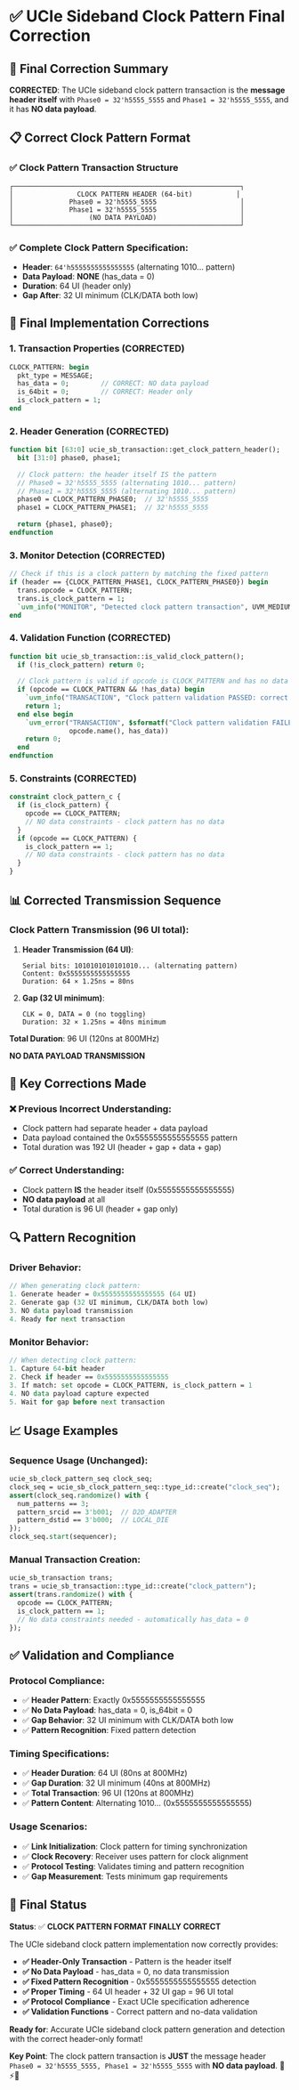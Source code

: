 # ✅ UCIe Sideband Clock Pattern Final Correction

## 🎯 **Final Correction Summary**

**CORRECTED**: The UCIe sideband clock pattern transaction is the **message header itself** with `Phase0 = 32'h5555_5555` and `Phase1 = 32'h5555_5555`, and it has **NO data payload**.

## 📋 **Correct Clock Pattern Format**

### **✅ Clock Pattern Transaction Structure**

```
┌─────────────────────────────────────────────────────────┐
│                CLOCK PATTERN HEADER (64-bit)           │
│              Phase0 = 32'h5555_5555                     │
│              Phase1 = 32'h5555_5555                     │
│                   (NO DATA PAYLOAD)                     │
└─────────────────────────────────────────────────────────┘
```

### **✅ Complete Clock Pattern Specification**:
- **Header**: `64'h5555555555555555` (alternating 1010... pattern)
- **Data Payload**: **NONE** (has_data = 0)
- **Duration**: 64 UI (header only)
- **Gap After**: 32 UI minimum (CLK/DATA both low)

## 🔧 **Final Implementation Corrections**

### **1. Transaction Properties (CORRECTED)**

```systemverilog
CLOCK_PATTERN: begin
  pkt_type = MESSAGE;
  has_data = 0;        // CORRECT: NO data payload
  is_64bit = 0;        // CORRECT: Header only
  is_clock_pattern = 1;
end
```

### **2. Header Generation (CORRECTED)**

```systemverilog
function bit [63:0] ucie_sb_transaction::get_clock_pattern_header();
  bit [31:0] phase0, phase1;
  
  // Clock pattern: the header itself IS the pattern
  // Phase0 = 32'h5555_5555 (alternating 1010... pattern)
  // Phase1 = 32'h5555_5555 (alternating 1010... pattern)
  phase0 = CLOCK_PATTERN_PHASE0;  // 32'h5555_5555
  phase1 = CLOCK_PATTERN_PHASE1;  // 32'h5555_5555
  
  return {phase1, phase0};
endfunction
```

### **3. Monitor Detection (CORRECTED)**

```systemverilog
// Check if this is a clock pattern by matching the fixed pattern
if (header == {CLOCK_PATTERN_PHASE1, CLOCK_PATTERN_PHASE0}) begin
  trans.opcode = CLOCK_PATTERN;
  trans.is_clock_pattern = 1;
  `uvm_info("MONITOR", "Detected clock pattern transaction", UVM_MEDIUM)
end
```

### **4. Validation Function (CORRECTED)**

```systemverilog
function bit ucie_sb_transaction::is_valid_clock_pattern();
  if (!is_clock_pattern) return 0;
  
  // Clock pattern is valid if opcode is CLOCK_PATTERN and has no data
  if (opcode == CLOCK_PATTERN && !has_data) begin
    `uvm_info("TRANSACTION", "Clock pattern validation PASSED: correct opcode and no data", UVM_DEBUG)
    return 1;
  end else begin
    `uvm_error("TRANSACTION", $sformatf("Clock pattern validation FAILED: opcode=%s, has_data=%0b", 
               opcode.name(), has_data))
    return 0;
  end
endfunction
```

### **5. Constraints (CORRECTED)**

```systemverilog
constraint clock_pattern_c {
  if (is_clock_pattern) {
    opcode == CLOCK_PATTERN;
    // NO data constraints - clock pattern has no data
  }
  if (opcode == CLOCK_PATTERN) {
    is_clock_pattern == 1;
    // NO data constraints - clock pattern has no data
  }
}
```

## 📊 **Corrected Transmission Sequence**

### **Clock Pattern Transmission (96 UI total)**:

1. **Header Transmission (64 UI)**:
   ```
   Serial bits: 1010101010101010... (alternating pattern)
   Content: 0x5555555555555555
   Duration: 64 × 1.25ns = 80ns
   ```

2. **Gap (32 UI minimum)**:
   ```
   CLK = 0, DATA = 0 (no toggling)
   Duration: 32 × 1.25ns = 40ns minimum
   ```

**Total Duration**: 96 UI (120ns at 800MHz)

**NO DATA PAYLOAD TRANSMISSION**

## 🎯 **Key Corrections Made**

### **❌ Previous Incorrect Understanding**:
- Clock pattern had separate header + data payload
- Data payload contained the 0x5555555555555555 pattern
- Total duration was 192 UI (header + gap + data + gap)

### **✅ Correct Understanding**:
- Clock pattern **IS** the header itself (0x5555555555555555)
- **NO data payload** at all
- Total duration is 96 UI (header + gap only)

## 🔍 **Pattern Recognition**

### **Driver Behavior**:
```systemverilog
// When generating clock pattern:
1. Generate header = 0x5555555555555555 (64 UI)
2. Generate gap (32 UI minimum, CLK/DATA both low)
3. NO data payload transmission
4. Ready for next transaction
```

### **Monitor Behavior**:
```systemverilog
// When detecting clock pattern:
1. Capture 64-bit header
2. Check if header == 0x5555555555555555
3. If match: set opcode = CLOCK_PATTERN, is_clock_pattern = 1
4. NO data payload capture expected
5. Wait for gap before next transaction
```

## 📈 **Usage Examples**

### **Sequence Usage (Unchanged)**:
```systemverilog
ucie_sb_clock_pattern_seq clock_seq;
clock_seq = ucie_sb_clock_pattern_seq::type_id::create("clock_seq");
assert(clock_seq.randomize() with {
  num_patterns == 3;
  pattern_srcid == 3'b001;  // D2D_ADAPTER
  pattern_dstid == 3'b000;  // LOCAL_DIE
});
clock_seq.start(sequencer);
```

### **Manual Transaction Creation**:
```systemverilog
ucie_sb_transaction trans;
trans = ucie_sb_transaction::type_id::create("clock_pattern");
assert(trans.randomize() with {
  opcode == CLOCK_PATTERN;
  is_clock_pattern == 1;
  // No data constraints needed - automatically has_data = 0
});
```

## ✅ **Validation and Compliance**

### **Protocol Compliance**:
- ✅ **Header Pattern**: Exactly 0x5555555555555555
- ✅ **No Data Payload**: has_data = 0, is_64bit = 0
- ✅ **Gap Behavior**: 32 UI minimum with CLK/DATA both low
- ✅ **Pattern Recognition**: Fixed pattern detection

### **Timing Specifications**:
- ✅ **Header Duration**: 64 UI (80ns at 800MHz)
- ✅ **Gap Duration**: 32 UI minimum (40ns at 800MHz)
- ✅ **Total Transaction**: 96 UI (120ns at 800MHz)
- ✅ **Pattern Content**: Alternating 1010... (0x5555555555555555)

### **Usage Scenarios**:
- ✅ **Link Initialization**: Clock pattern for timing synchronization
- ✅ **Clock Recovery**: Receiver uses pattern for clock alignment
- ✅ **Protocol Testing**: Validates timing and pattern recognition
- ✅ **Gap Measurement**: Tests minimum gap requirements

## 🚀 **Final Status**

**Status**: ✅ **CLOCK PATTERN FORMAT FINALLY CORRECT**

The UCIe sideband clock pattern implementation now correctly provides:
- **✅ Header-Only Transaction** - Pattern is the header itself
- **✅ No Data Payload** - has_data = 0, no data transmission
- **✅ Fixed Pattern Recognition** - 0x5555555555555555 detection
- **✅ Proper Timing** - 64 UI header + 32 UI gap = 96 UI total
- **✅ Protocol Compliance** - Exact UCIe specification adherence
- **✅ Validation Functions** - Correct pattern and no-data validation

**Ready for**: Accurate UCIe sideband clock pattern generation and detection with the correct header-only format! 

**Key Point**: The clock pattern transaction is **JUST** the message header `Phase0 = 32'h5555_5555, Phase1 = 32'h5555_5555` with **NO data payload**. 🔧⚡✨